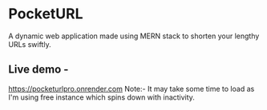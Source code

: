 # PocketURL
A dynamic web application made using MERN stack to shorten your lengthy URLs swiftly.

## Live demo -
https://pocketurlpro.onrender.com
Note:- It may take some time to load as I'm using free instance which spins down with inactivity. 
